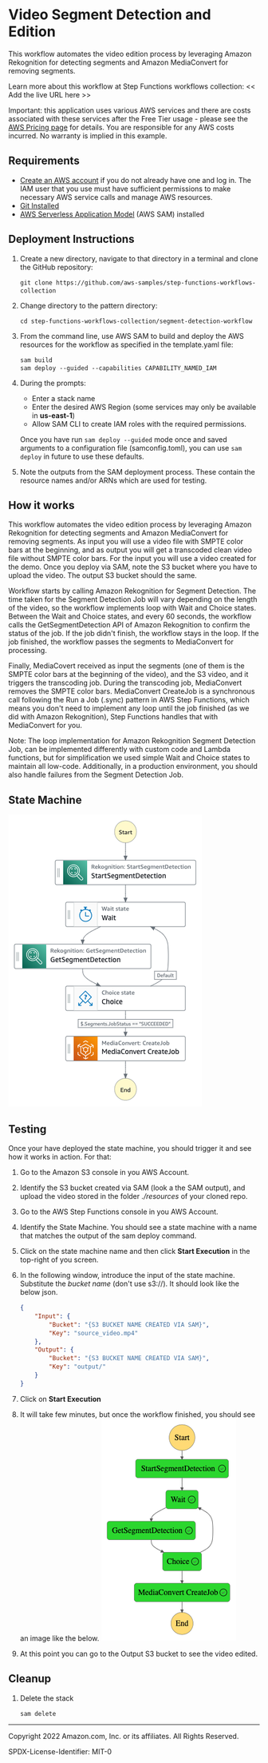 # Video Segment Detection and Edition

This workflow automates the video edition process by leveraging Amazon Rekognition for detecting segments and Amazon MediaConvert for removing segments.

Learn more about this workflow at Step Functions workflows collection: << Add the live URL here >>

Important: this application uses various AWS services and there are costs associated with these services after the Free Tier usage - please see the [AWS Pricing page](https://aws.amazon.com/pricing/) for details. You are responsible for any AWS costs incurred. No warranty is implied in this example.

## Requirements

* [Create an AWS account](https://portal.aws.amazon.com/gp/aws/developer/registration/index.html) if you do not already have one and log in. The IAM user that you use must have sufficient permissions to make necessary AWS service calls and manage AWS resources.
* [Git Installed](https://git-scm.com/book/en/v2/Getting-Started-Installing-Git)
* [AWS Serverless Application Model](https://docs.aws.amazon.com/serverless-application-model/latest/developerguide/serverless-sam-cli-install.html) (AWS SAM) installed

## Deployment Instructions

1. Create a new directory, navigate to that directory in a terminal and clone the GitHub repository:
    ``` 
    git clone https://github.com/aws-samples/step-functions-workflows-collection
    ```
1. Change directory to the pattern directory:
    ```
    cd step-functions-workflows-collection/segment-detection-workflow
    ```
1. From the command line, use AWS SAM to build and deploy the AWS resources for the workflow as specified in the template.yaml file:
    ```
    sam build
    sam deploy --guided --capabilities CAPABILITY_NAMED_IAM
    ```
1. During the prompts:
    * Enter a stack name
    * Enter the desired AWS Region (some services may only be available in **us-east-1**)
    * Allow SAM CLI to create IAM roles with the required permissions.

    Once you have run `sam deploy --guided` mode once and saved arguments to a configuration file (samconfig.toml), you can use `sam deploy` in future to use these defaults.

1. Note the outputs from the SAM deployment process. These contain the resource names and/or ARNs which are used for testing.

## How it works

This workflow automates the video edition process by leveraging Amazon Rekognition for detecting segments and Amazon MediaConvert for removing segments. As input you will use a video file with SMPTE color bars at the beginning, and as output you will get a transcoded clean video file without SMPTE color bars.
For the input you will use a video created for the demo. Once you deploy via SAM, note the S3 bucket where you have to upload the video. The output S3 bucket should the same.

Workflow starts by calling Amazon Rekognition for Segment Detection. The time taken for the Segment Detection Job will vary depending on the length of the video, so the workflow implements loop with Wait and Choice states. Between the Wait and Choice states, and every 60 seconds, the workflow calls the GetSegmentDetection API of Amazon Rekognition to confirm the status of the job. If the job didn't finish, the workflow stays in the loop. If the job finished, the workflow passes the segments to MediaConvert for processing.

Finally, MediaCovert received as input the segments (one of them is the SMPTE color bars at the beginning of the video), and the S3 video, and it triggers the transcoding job. During the transcoding job, MediaConvert removes the SMPTE color bars. MediaConvert CreateJob is a synchronous call following the Run a Job (.sync) pattern in AWS Step Functions, which means you don't need to implement any loop until the job finished (as we did with Amazon Rekognition), Step Functions handles that with MediaConvert for you.

Note: The loop implementation for Amazon Rekognition Segment Detection Job, can be implemented differently with custom code and Lambda functions, but for simplification we used simple Wait and Choice states to maintain all low-code. Additionally, in a production environment, you should also handle failures from the Segment Detection Job.

## State Machine

![image](./resources/statemachine.png)

## Testing

Once your have deployed the state machine, you should trigger it and see how it works in action. For that:

1. Go to the Amazon S3 console in you AWS Account.

1. Identify the S3 bucket created via SAM (look a the SAM output), and upload the video stored in the folder *./resources* of your cloned repo.

1. Go to the AWS Step Functions console in you AWS Account.

1. Identify the State Machine. You should see a state machine with a name that matches the output of the sam deploy command.

1.  Click on the state machine name and then click **Start Execution** in the top-right of you screen.

1. In the following window, introduce the input of the state machine. Substitute the *bucket name* (don't use s3://). It should look like the below json. 

    ```json
    {
        "Input": {
            "Bucket": "{S3 BUCKET NAME CREATED VIA SAM}",
            "Key": "source_video.mp4"
        },
        "Output": {
            "Bucket": "{S3 BUCKET NAME CREATED VIA SAM}",
            "Key": "output/"
        }
    }
    ```

1. Click on **Start Execution**

1. It will take few minutes, but once the workflow finished, you should see an image like the below.
![image](./resources/workflow.png)

1. At this point you can go to the Output S3 bucket to see the video edited.

## Cleanup
 
1. Delete the stack
    ```bash
    sam delete
    ```

----
Copyright 2022 Amazon.com, Inc. or its affiliates. All Rights Reserved.

SPDX-License-Identifier: MIT-0
